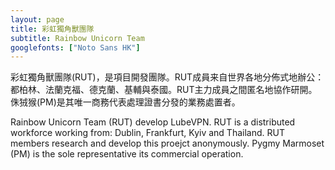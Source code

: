 ```yaml
---
layout: page
title: 彩虹獨角獸團隊
subtitle: Rainbow Unicorn Team
googlefonts: ["Noto Sans HK"]
---
```


彩虹獨角獸團隊(RUT)，是項目開發團隊。RUT成員来自世界各地分佈式地辦公：都柏林、法蘭克福、德克蘭、基輔與泰國。RUT主力成員之間匿名地協作研開。侏狨猴(PM)是其唯一商務代表處理證書分發的業務處置者。

Rainbow Unicorn Team (RUT) develop LubeVPN. RUT is a distributed workforce working from: Dublin, Frankfurt, Kyiv and Thailand. RUT members research and develop this proejct anonymously. Pygmy Marmoset (PM) is the sole representative its commercial operation.
